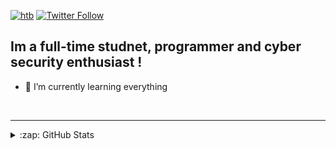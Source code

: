 
[![htb](https://img.shields.io/badge/hackthebox-profile-green)](https://www.hackthebox.eu/home/users/profile/395982)
[![Twitter Follow](https://img.shields.io/twitter/follow/edruged?color=1DA1F2&logo=twitter&style=for-the-badge)](https://twitter.com/intent/follow?original_referer=https%3A%2F%2Fgithub.com%virtualsurfr&screen_name=virtualsurfr)

## Im a full-time studnet, programmer and cyber security enthusiast !

- 🌱 I’m currently learning everything


<br />

---

</details>

<details>
  <summary>:zap: GitHub Stats</summary>

  <img align="left" alt="4heds's GitHub Stats" src="https://github-readme-stats.codestackr.vercel.app/api?username=4hed&show_icons=true&hide_border=true" />

</details>

[htb]: https://www.hackthebox.eu/home/users/profile/395982
[twitter]: https://twitter.com/virtualsurfr
